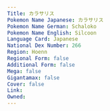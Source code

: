 ```yaml
---
﻿Title: カラサリス
Pokemon Name Japanese: カラサリス
Pokemon Name German: Schaloko
Pokemon Name English: Silcoon
Language Card: Japanese
National Dex Number: 266
Region: Hoenn
Regional Form: false
Additional Form: false
Mega: false
Gigantamax: false
Cover: false
Link: 
Owned: 
---
```

